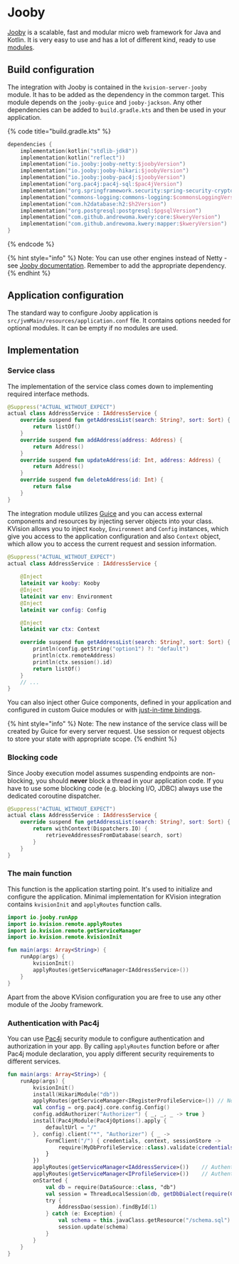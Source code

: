 # Jooby

[Jooby](https://jooby.io) is a scalable, fast and modular micro web framework for Java and Kotlin. It is very easy to use and has a lot of different kind, ready to use [modules](https://jooby.io/#modules).&#x20;

## Build configuration

The integration with Jooby is contained in the `kvision-server-jooby` module. It has to be added as the dependency in the common target. This module depends on the `jooby-guice` and `jooby-jackson`. Any other dependencies can be added to `build.gradle.kts` and then be used in your application.

{% code title="build.gradle.kts" %}
```kotlin
dependencies {
    implementation(kotlin("stdlib-jdk8"))
    implementation(kotlin("reflect"))
    implementation("io.jooby:jooby-netty:$joobyVersion")
    implementation("io.jooby:jooby-hikari:$joobyVersion")
    implementation("io.jooby:jooby-pac4j:$joobyVersion")
    implementation("org.pac4j:pac4j-sql:$pac4jVersion")
    implementation("org.springframework.security:spring-security-crypto:$springSecurityCryptoVersion")
    implementation("commons-logging:commons-logging:$commonsLoggingVersion")
    implementation("com.h2database:h2:$h2Version")
    implementation("org.postgresql:postgresql:$pgsqlVersion")
    implementation("com.github.andrewoma.kwery:core:$kweryVersion")
    implementation("com.github.andrewoma.kwery:mapper:$kweryVersion")
}
```
{% endcode %}

{% hint style="info" %}
Note: You can use other engines instead of Netty - see [Jooby documentation](https://jooby.io/#server). Remember to add the appropriate dependency.
{% endhint %}

## Application configuration

The standard way to configure Jooby application is `src/jvmMain/resources/application.conf` file. It contains options needed for optional modules. It can be empty if no modules are used.

## Implementation

### Service class

The implementation of the service class comes down to implementing required interface methods.

```kotlin
@Suppress("ACTUAL_WITHOUT_EXPECT")
actual class AddressService : IAddressService {
    override suspend fun getAddressList(search: String?, sort: Sort) {
        return listOf()
    }
    override suspend fun addAddress(address: Address) {
        return Address()
    }
    override suspend fun updateAddress(id: Int, address: Address) {
        return Address()
    }
    override suspend fun deleteAddress(id: Int) {
        return false
    }
}
```

The integration module utilizes [Guice](https://github.com/google/guice) and you can access external components and resources by injecting server objects into your class. KVision allows you to inject `Kooby`, `Environment` and `Config` instances, which give you access to the application configuration and also `Context` object, which allow you to access the current request and session information.

```kotlin
@Suppress("ACTUAL_WITHOUT_EXPECT")
actual class AddressService : IAddressService {
    
    @Inject
    lateinit var kooby: Kooby
    @Inject
    lateinit var env: Environment
    @Inject
    lateinit var config: Config

    @Inject
    lateinit var ctx: Context

    override suspend fun getAddressList(search: String?, sort: Sort) {
        println(config.getString("option1") ?: "default")
        println(ctx.remoteAddress)
        println(ctx.session().id)
        return listOf()
    }
    // ...
}
```

You can also inject other Guice components, defined in your application and configured in custom Guice modules or with [just-in-time bindings](https://github.com/google/guice/wiki/JustInTimeBindings).

{% hint style="info" %}
Note: The new instance of the service class will be created by Guice for every server request. Use session or request objects to store your state with appropriate scope.
{% endhint %}

### **Blocking code**

Since Jooby execution model assumes suspending endpoints are non-blocking, you should **never** block a thread in your application code. If you have to use some blocking code (e.g. blocking I/O, JDBC) always use the dedicated coroutine dispatcher.

```kotlin
@Suppress("ACTUAL_WITHOUT_EXPECT")
actual class AddressService : IAddressService {
    override suspend fun getAddressList(search: String?, sort: Sort) {
        return withContext(Dispatchers.IO) {
            retrieveAddressesFromDatabase(search, sort)
        }
    }
}
```

### The main function

This function is the application starting point. It's used to initialize and configure the application. Minimal implementation for KVision integration contains `kvisionInit` and `applyRoutes` function calls.

```kotlin
import io.jooby.runApp
import io.kvision.remote.applyRoutes
import io.kvision.remote.getServiceManager
import io.kvision.remote.kvisionInit

fun main(args: Array<String>) {
    runApp(args) {
        kvisionInit()
        applyRoutes(getServiceManager<IAddressService>())
    }
}
```

Apart from the above KVision configuration you are free to use any other module of the Jooby framework.&#x20;

### Authentication with Pac4j

You can use [Pac4j](https://jooby.io/modules/pac4j/) security module to configure authentication and authorization in your app. By calling `applyRoutes` function before or after Pac4j module declaration, you apply different security requirements to different services.

```kotlin
fun main(args: Array<String>) {
    runApp(args) {
        kvisionInit()
        install(HikariModule("db"))
        applyRoutes(getServiceManager<IRegisterProfileService>()) // No authentication needed
        val config = org.pac4j.core.config.Config()
        config.addAuthorizer("Authorizer") { _, _, _ -> true }
        install(Pac4jModule(Pac4jOptions().apply {
            defaultUrl = "/"
        }, config).client("*", "Authorizer") { _ ->
            FormClient("/") { credentials, context, sessionStore ->
                require(MyDbProfileService::class).validate(credentials as UsernamePasswordCredentials, context, sessionStore)
            }
        })
        applyRoutes(getServiceManager<IAddressService>())    // Authentication needed
        applyRoutes(getServiceManager<IProfileService>())    // Authentication needed
        onStarted {
            val db = require(DataSource::class, "db")
            val session = ThreadLocalSession(db, getDbDialect(require(Config::class)), LoggingInterceptor())
            try {
                AddressDao(session).findById(1)
            } catch (e: Exception) {
                val schema = this.javaClass.getResource("/schema.sql").readText()
                session.update(schema)
            }
        }
    }
}
```

